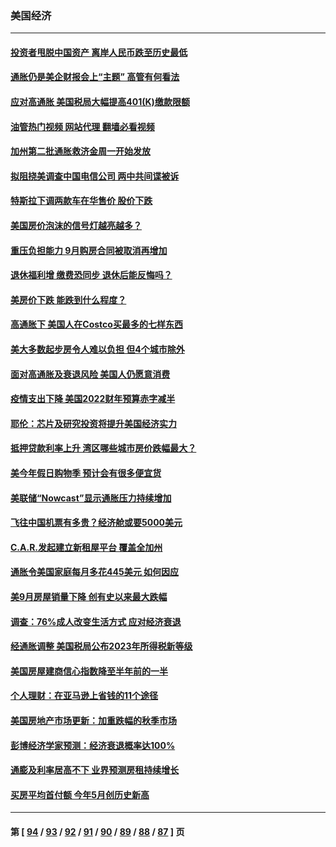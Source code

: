 ### 美国经济
---
#### [投资者甩脱中国资产 离岸人民币跌至历史最低](../../pages/ncid1078158/n13852379.md?10260045) 
#### [通胀仍是美企财报会上“主题” 高管有何看法](../../pages/ncid1078158/n13852122.md?10260045) 
#### [应对高通胀 美国税局大幅提高401(K)缴款限额](../../pages/ncid1078158/n13852062.md?10260045) 
#### [油管热门视频 网站代理 翻墙必看视频](http://132.145.103.77:81/youtube.html?10260045)
#### [加州第二批通胀救济金周一开始发放](../../pages/ncid1078158/n13852113.md?10260045) 
#### [拟阻挠美调查中国电信公司 两中共间谍被诉](../../pages/ncid1078158/n13851990.md?10260045) 
#### [特斯拉下调两款车在华售价 股价下跌](../../pages/ncid1078158/n13851833.md?10260045) 
#### [美国房价泡沫的信号灯越亮越多？](../../pages/ncid1078158/n13851656.md?10260045) 
#### [重压负担能力 9月购房合同被取消再增加](../../pages/ncid1078158/n13851540.md?10260045) 
#### [退休福利增 缴费恐同步 退休后能反悔吗？](../../pages/ncid1078158/n13851500.md?10260045) 
#### [美房价下跌 能跌到什么程度？](../../pages/ncid1078158/n13851296.md?10260045) 
#### [高通胀下 美国人在Costco买最多的七样东西](../../pages/ncid1078158/n13850513.md?10260045) 
#### [美大多数起步房令人难以负担 但4个城市除外](../../pages/ncid1078158/n13851009.md?10260045) 
#### [面对高通胀及衰退风险 美国人仍愿意消费](../../pages/ncid1078158/n13850486.md?10260045) 
#### [疫情支出下降 美国2022财年预算赤字减半](../../pages/ncid1078158/n13850467.md?10260045) 
#### [耶伦：芯片及研究投资将提升美国经济实力](../../pages/ncid1078158/n13850392.md?10260045) 
#### [抵押贷款利率上升 湾区哪些城市房价跌幅最大？](../../pages/ncid1078158/n13849921.md?10260045) 
#### [美今年假日购物季 预计会有很多便宜货](../../pages/ncid1078158/n13849658.md?10260045) 
#### [美联储“Nowcast”显示通胀压力持续增加](../../pages/ncid1078158/n13849445.md?10260045) 
#### [飞往中国机票有多贵？经济舱或要5000美元](../../pages/ncid1078158/n13849214.md?10260045) 
#### [C.A.R.发起建立新租屋平台 覆盖全加州](../../pages/ncid1078158/n13849210.md?10260045) 
#### [通胀令美国家庭每月多花445美元 如何因应](../../pages/ncid1078158/n13849024.md?10260045) 
#### [美9月房屋销量下降 创有史以来最大跌幅](../../pages/ncid1078158/n13849021.md?10260045) 
#### [调查：76%成人改变生活方式 应对经济衰退](../../pages/ncid1078158/n13848790.md?10260045) 
#### [经通胀调整 美国税局公布2023年所得税新等级](../../pages/ncid1078158/n13848850.md?10260045) 
#### [美国房屋建商信心指数降至半年前的一半](../../pages/ncid1078158/n13848242.md?10260045) 
#### [个人理财：在亚马逊上省钱的11个途径](../../pages/ncid1078158/n13847993.md?10260045) 
#### [美国房地产市场更新：加重跌幅的秋季市场](../../pages/ncid1078158/n13847677.md?10260045) 
#### [彭博经济学家预测：经济衰退概率达100%](../../pages/ncid1078158/n13847765.md?10260045) 
#### [通膨及利率居高不下 业界预测房租持续增长](../../pages/ncid1078158/n13847743.md?10260045) 
#### [买房平均首付额 今年5月创历史新高](../../pages/ncid1078158/n13847651.md?10260045) 

---
#### 第 [ [94](./94.md?10260045) / [93](./93.md?10260045) / [92](./92.md?10260045) / [91](./91.md?10260045) / [90](./90.md?10260045) / [89](./89.md?10260045) / [88](./88.md?10260045) / [87](./87.md?10260045) ] 页
